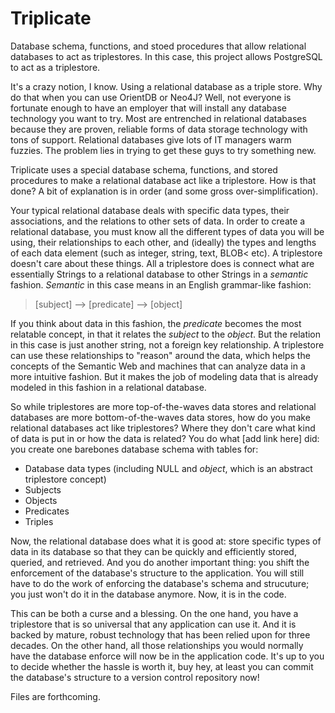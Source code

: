 # Triplicate
Database schema, functions, and stoed procedures that allow relational databases to act as triplestores.  In this case, this project allows PostgreSQL to act as a triplestore.

It's a crazy notion, I know.  Using a relational database as a triple store.  Why do that when you can use OrientDB or Neo4J?  Well, not everyone is fortunate enough to have an employer that will install any database technology you want to try.  Most are entrenched in relational databases because they are proven, reliable forms of data storage technology with tons of support.  Relational databases give lots of IT managers warm fuzzies.  The problem lies in trying to get these guys to try something new.

Triplicate uses a special database schema, functions, and stored procedures to make a relational database act like a triplestore.  How is that done?  A bit of explanation is in order (and some gross over-simplification).

Your typical relational database deals with specific data types, their associations, and the relations to other sets of data.  In order to create a relational database, you must know all the different types of data you will be using, their relationships to each other, and (ideally) the types and lengths of each data element (such as integer, string, text, BLOB< etc).  A triplestore doesn't care about these things.  All a triplestore does is connect what are essentially Strings to a relational database to other Strings in a *semantic* fashion.  *Semantic* in this case means in an English grammar-like fashion:

> [subject] --> [predicate] --> [object]

If you think about data in this fashion, the *predicate* becomes the most relatable concept, in that it relates the *subject* to the *object*.  But the relation in this case is just another string, not a foreign key relationship.  A triplestore can use these relationships to "reason" around the data, which helps the concepts of the Semantic Web and machines that can analyze data in a more intuitive fashion.  But it makes the job of modeling data that is already modeled in this fashion in a relational database.

So while triplestores are more top-of-the-waves data stores and relational databases are more bottom-of-the-waves data stores, how do you make relational databases act like triplestores?  Where they don't care what kind of data is put in or how the data is related?  You do what [add link here] did: you create one barebones database schema with tables for:

- Database data types (including NULL and *object*, which is an abstract triplestore concept)
- Subjects
- Objects
- Predicates
- Triples

Now, the relational database does what it is good at: store specific types of data in its database so that they can be quickly and efficiently stored, queried, and retrieved.  And you do another important thing: you shift the enforcement of the database's structure to the application.  You will still have to do the work of enforcing the database's schema and strucuture; you just won't do it in the database anymore.  Now, it is in the code.

This can be both a curse and a blessing.  On the one hand, you have a triplestore that is so universal that any application can use it.  And it is backed by mature, robust technology that has been relied upon for three decades.  On the other hand, all those relationships you would normally have the database enforce will now be in the application code.  It's up to you to decide whether the hassle is worth it, buy hey, at least you can commit the database's structure to a version control repository now!

Files are forthcoming.
